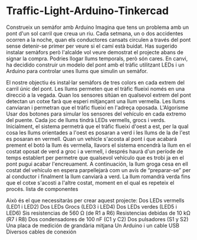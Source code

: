 # Traffic-Light-Arduino-Tinkercad
Construeix un semàfor amb Arduino
Imagina que tens un problema amb un pont d'un sol carril que creua un riu. Cada setmana, un o dos accidentes ocorren a la noche, quan els conductores cansats circulen a través del pont sense detenir-se primer per veure si el camí està buidat. Has sugerido instalar semàfors però l'alcalde vol veure demostrat el projecte abans de signar la compra. Podries llogar llums temporals, però són cares. En canvi, ha decidido construir un modelo del pont amb el tràfic utilitzant LEDs i un Arduino para controlar unes llums que simulin un semàfor.


El nostre objectiu és instal·lar semàfors de tres colors en cada extrem del carril únic del pont. Les llums permeten que el tràfic flueixi només en una direcció a la vegada. Quan los sensores sitúan en qualsevol extrem del pont detectan un cotxe farà que esperi mitjançant una llum vermella. Les llums canviaran i permetran que el tràfic flueixi en l'adreça oposada.
L'Algorisme
Usar dos botones para simular los sensores del vehículo en cada extremo del puente. Cada joc de llums tindrà LEDs vermells, grocs i verds. Inicialment, el sistema permetrà que el tràfic flueixi d'oest a est, per la qual cosa les llums orientades a l'oest es posaran a verd i les llums de la de l'est es posaran en vermell. Quan un vehicle s'acosta al pont i que acabará prement el botó la llum és vermella, llavors el sistema encendrà la llum en el costat oposat de verd a groc i a vermell, i després haurà d'un període de temps establert per permetre que qualsevol vehículo que es trobi ja en el pont pugui acabar l'encreuament. A continuación, la llum groga cesa en ell costat del vehículo en espera parpellejarà com un avís de “preparar-se” per al conductor i finalment la llum canviarà a verd. La llum romandrà verda fins que el cotxe s'acosti a l'altre costat, moment en el qual es repeteix el procés.
lista de componentes


Això és el que necessitaràs per crear aquest projecte:
Dos LEDs vermells (LED1 i LED2)
Dos LEDs Grocs (LED3 i LED4)
Dos LEDs verdes (LED5 i LED6)
Sis resistencias de 560 Ω (de R1 a R6)
Resistencias debidas de 10 kΩ (R7 i R8)
Dos condensadores de 100 nF (C1 y C2)
Dos pulsadores (S1 y S2)
Una placa de medición de grandària mitjana
Un Arduino i un cable USB Diversos cables de conexión
